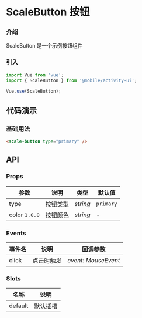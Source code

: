 # ScaleButton 按钮

### 介绍

ScaleButton 是一个示例按钮组件

### 引入

```js
import Vue from 'vue';
import { ScaleButton } from '@mobile/activity-ui';

Vue.use(ScaleButton);
```

## 代码演示

### 基础用法

```html
<scale-button type="primary" />
```

## API

### Props

| 参数          | 说明     | 类型     | 默认值    |
| ------------- | -------- | -------- | --------- |
| type          | 按钮类型 | _string_ | `primary` |
| color `1.0.0` | 按钮颜色 | _string_ | -         |

### Events

| 事件名 | 说明       | 回调参数            |
| ------ | ---------- | ------------------- |
| click  | 点击时触发 | _event: MouseEvent_ |

### Slots

| 名称    | 说明     |
| ------- | -------- |
| default | 默认插槽 |
